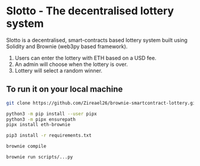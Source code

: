 # Slotto - The decentralised lottery system

Slotto is a decentralised, smart-contracts based lottery system built using Solidity and Brownie (web3py based framework).
1. Users can enter the lottery with ETH based on a USD fee.
2. An admin will choose when the lottery is over.
3. Lottery will select a random winner.

## To run it on your local machine
```sh
git clone https://github.com/Zireael26/brownie-smartcontract-lottery.git
```
```sh
python3 -m pip install --user pipx
python3 -m pipx ensurepath
pipx install eth-brownie
```
```sh
pip3 install -r requirements.txt
```
```sh
brownie compile
```
```sh
brownie run scripts/...py
```